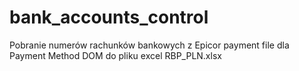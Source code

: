 # bank_accounts_control

Pobranie numerów rachunków bankowych z Epicor payment file dla Payment Method DOM do pliku excel RBP_PLN.xlsx
